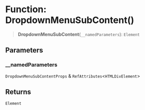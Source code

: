 # Function: DropdownMenuSubContent()

> **DropdownMenuSubContent**(`__namedParameters`): `Element`

## Parameters

### \_\_namedParameters

`DropdownMenuSubContentProps` & `RefAttributes`\<`HTMLDivElement`\>

## Returns

`Element`
